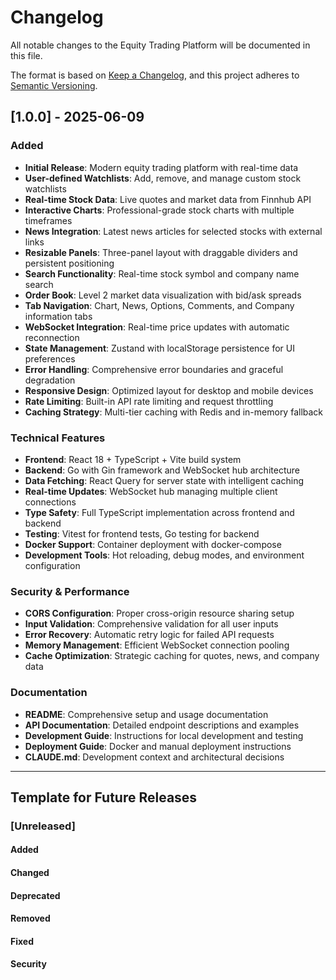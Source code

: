 # Changelog

All notable changes to the Equity Trading Platform will be documented in this file.

The format is based on [Keep a Changelog](https://keepachangelog.com/en/1.0.0/),
and this project adheres to [Semantic Versioning](https://semver.org/spec/v2.0.0.html).

## [1.0.0] - 2025-06-09

### Added
- **Initial Release**: Modern equity trading platform with real-time data
- **User-defined Watchlists**: Add, remove, and manage custom stock watchlists
- **Real-time Stock Data**: Live quotes and market data from Finnhub API
- **Interactive Charts**: Professional-grade stock charts with multiple timeframes
- **News Integration**: Latest news articles for selected stocks with external links
- **Resizable Panels**: Three-panel layout with draggable dividers and persistent positioning
- **Search Functionality**: Real-time stock symbol and company name search
- **Order Book**: Level 2 market data visualization with bid/ask spreads
- **Tab Navigation**: Chart, News, Options, Comments, and Company information tabs
- **WebSocket Integration**: Real-time price updates with automatic reconnection
- **State Management**: Zustand with localStorage persistence for UI preferences
- **Error Handling**: Comprehensive error boundaries and graceful degradation
- **Responsive Design**: Optimized layout for desktop and mobile devices
- **Rate Limiting**: Built-in API rate limiting and request throttling
- **Caching Strategy**: Multi-tier caching with Redis and in-memory fallback

### Technical Features
- **Frontend**: React 18 + TypeScript + Vite build system
- **Backend**: Go with Gin framework and WebSocket hub architecture
- **Data Fetching**: React Query for server state with intelligent caching
- **Real-time Updates**: WebSocket hub managing multiple client connections
- **Type Safety**: Full TypeScript implementation across frontend and backend
- **Testing**: Vitest for frontend tests, Go testing for backend
- **Docker Support**: Container deployment with docker-compose
- **Development Tools**: Hot reloading, debug modes, and environment configuration

### Security & Performance
- **CORS Configuration**: Proper cross-origin resource sharing setup
- **Input Validation**: Comprehensive validation for all user inputs
- **Error Recovery**: Automatic retry logic for failed API requests
- **Memory Management**: Efficient WebSocket connection pooling
- **Cache Optimization**: Strategic caching for quotes, news, and company data

### Documentation
- **README**: Comprehensive setup and usage documentation
- **API Documentation**: Detailed endpoint descriptions and examples
- **Development Guide**: Instructions for local development and testing
- **Deployment Guide**: Docker and manual deployment instructions
- **CLAUDE.md**: Development context and architectural decisions

---

## Template for Future Releases

### [Unreleased]
#### Added
#### Changed
#### Deprecated
#### Removed
#### Fixed
#### Security